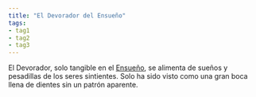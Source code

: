 ```yaml
---
title: "El Devorador del Ensueño"
tags:
- tag1
- tag2
- tag3
---
```


El Devorador, solo tangible en el [Ensueño](https://www.legendkeeper.com/app/ckvil5g57t6310808rct5ktxd/clbgg6im0001c02882b5b36pf/), se alimenta de sueños y pesadillas de los seres sintientes. Solo ha sido visto como una gran boca llena de dientes sin un patrón aparente.

